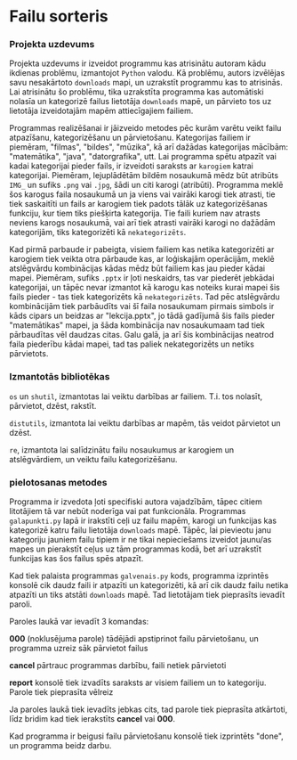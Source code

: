 # Failu sorteris

### Projekta uzdevums

Projekta uzdevums ir izveidot programmu kas atrisinātu autoram kādu ikdienas problēmu, izmantojot `Python` valodu. Kā problēmu, autors izvēlējas savu nesakārtoto `downloads` mapi, un uzrakstīt programmu kas to atrisinās. Lai atrisinātu šo problēmu, tika uzrakstīta programma kas automātiski nolasīa un kategorizē failus lietotāja `downloads` mapē, un pārvieto tos uz lietotāja izveidotajām mapēm attiecīgajiem failiem. 

Programmas realizēšanai ir jāizveido metodes pēc kurām varētu veikt failu atpazīšanu, kategorizēšanu un pārvietošanu. Kategorijas failiem ir piemēram, "filmas", "bildes", "mūzika", kā arī dažādas kategorijas mācībām: "matemātika", "java", "datorgrafika", utt. Lai programma spētu atpazīt vai kadai kategorijai pieder fails, ir izveidoti saraksts ar `karogiem` katrai kategorijai. Piemēram, lejuplādētām bildēm nosaukumā mēdz būt atribūts `IMG_` un sufiks `.png` vai `.jpg`, šādi un citi karogi (atribūti). Programma meklē šos karogus faila nosaukumā un ja viens vai vairāki karogi tiek atrasti, tie tiek saskaitīti un fails ar karogiem tiek padots tālāk uz kategorizēšanas funkciju, kur  tiem tiks piešķirta kategorija. Tie faili kuriem nav atrasts neviens karogs nosaukumā, vai arī tiek atrasti vairāki karogi no dažādām kategorijām, tiks kategorizēti kā `nekategorizēts`. 

Kad pirmā parbaude ir pabeigta, visiem failiem kas netika kategorizēti ar karogiem tiek veikta otra pārbaude kas, ar loģiskajām operācijām, meklē atslēgvārdu kombinācijas kādas mēdz būt failiem kas jau pieder kādai mapei. Piemēram, sufiks `.pptx` ir ļoti neskaidrs, tas var piederēt jebkādai kategorijai, un tāpēc nevar izmantot kā karogu kas noteiks kurai mapei šis fails pieder - tas tiek kategorizēts kā `nekategorizēts`. Tad pēc atslēgvārdu kombinācijām tiek parbāudīts vai šī faila nosaukumam pirmais simbols ir kāds cipars un beidzas ar "lekcija.pptx", jo tādā gadījumā šis fails pieder "matemātikas" mapei, ja šāda kombinācija nav nosaukumaam tad tiek pārbaudītas vēl daudzas citas. Galu galā, ja arī šis kombinācijas neatrod faila piederību kādai mapei, tad tas paliek nekategorizēts un netiks pārvietots.

### Izmantotās bibliotēkas

`os` un `shutil`, izmantotas lai veiktu darbības ar failiem. T.i. tos nolasīt, pārvietot, dzēst, rakstīt.

`distutils`, izmantota lai veiktu darbības ar mapēm, tās veidot pārvietot un dzēst.

`re`, izmantota lai salīdzinātu failu nosaukumus ar karogiem un atslēgvārdiem, un veiktu failu kategorizēšanu.

### pielotosanas metodes

Programma ir izvedota ļoti specifiski autora vajadzībām, tāpec citiem litotājiem tā var nebūt noderīga vai pat funkcionāla. Programmas `galapunkti.py` lapā ir irakstīti ceļi uz failu mapēm, karogi un funkcijas kas kategorizē katru failu lietotāja `downloads` mapē. Tāpēc, lai pievieotu janu kategoriju jauniem failu tipiem ir ne tikai nepieciešams izveidot jaunu/as mapes un pierakstīt ceļus uz tām programmas kodā, bet arī uzrakstīt funkcijas kas šos failus spēs atpazīt.

Kad tiek palaista programmas `galvenais.py` kods, programma izprintēs konsolē cik daudz faili ir atpazīti un kategorizēti, kā arī cik daudz failu netika atpazīti un tiks atstāti `downloads` mapē. Tad lietotājam tiek pieprasīts ievadīt paroli. 

Paroles laukā var ievadīt 3 komandas:

**000** (noklusējuma parole) tādējādi apstiprinot failu pārvietošanu, un programma uzreiz sāk pārvietot failus

**cancel** pārtrauc programmas darbību, faili netiek pārvietoti

**report** konsolē tiek izvadīts saraksts ar visiem failiem un to kategoriju. Parole tiek pieprasīta vēlreiz

Ja paroles laukā tiek ievadīts jebkas cits, tad parole tiek pieprasīta atkārtoti, līdz bridim kad tiek ierakstīts **cancel** vai **000**.

Kad programma ir beigusi failu pārvietošanu konsolē tiek izprintēts "done", un programma beidz darbu.
